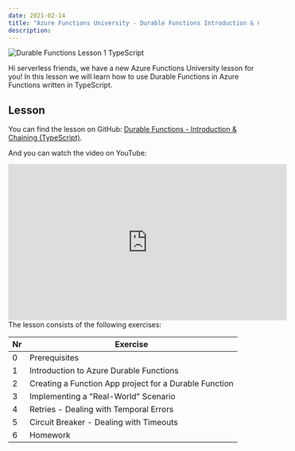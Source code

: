 ```yaml
---
date: 2021-02-14
title: "Azure Functions University - Durable Functions Introduction & Chaining (TypeScript)"
description:
---
```


![Durable Functions Lesson 1 TypeScript](/articles/2021/50.AzureFunctionsUniversity_DurableFunctions_Lesson1_typescript.png)

Hi serverless friends, we have a new Azure Functions University lesson for you! In this lesson we will learn how to use Durable Functions in Azure Functions written in TypeScript.

## Lesson

You can find the lesson on GitHub: [Durable Functions - Introduction & Chaining (TypeScript)](https://github.com/marcduiker/azure-functions-university/tree/main/lessons/typescript/durable-functions/chaining/README.md).

And you can watch the video on YouTube:

<iframe width="560" height="315" src="https://www.youtube.com/embed/gE130BITP9g" title="YouTube video player" frameborder="0" allow="accelerometer; autoplay; clipboard-write; encrypted-media; gyroscope; picture-in-picture" allowfullscreen></iframe>

<br>
The lesson consists of the following exercises:

|Nr|Exercise
|-|-
|0|Prerequisites
|1|Introduction to Azure Durable Functions
|2|Creating a Function App project for a Durable Function
|3|Implementing a "Real-World" Scenario
|4|Retries - Dealing with Temporal Errors
|5|Circuit Breaker - Dealing with Timeouts
|6|Homework